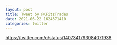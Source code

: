 ```yaml
--- 
layout: post 
title: Tweet by @KFitzTrades 
date: 2021-06-22 1624371410 
categories: twitter 
--- 
```

https://twitter.com/o/status/1407341793084071938